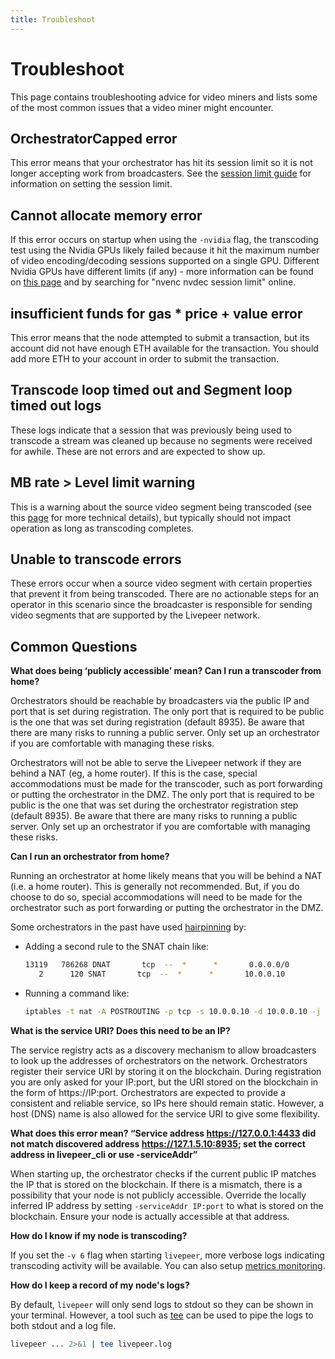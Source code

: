```yaml
---
title: Troubleshoot
---
```


# Troubleshoot

This page contains troubleshooting advice for video miners and lists some of the
most common issues that a video miner might encounter.

## OrchestratorCapped error

This error means that your orchestrator has hit its session limit so it is not
longer accepting work from broadcasters. See the
[session limit guide](/video-miners/how-to-guides/session-limits) for
information on setting the session limit.

## Cannot allocate memory error

If this error occurs on startup when using the `-nvidia` flag, the transcoding
test using the Nvidia GPUs likely failed because it hit the maximum number of
video encoding/decoding sessions supported on a single GPU. Different Nvidia
GPUs have different limits (if any) - more information can be found on
[this page](https://developer.nvidia.com/video-encode-and-decode-gpu-support-matrix-new)
and by searching for "nvenc nvdec session limit" online.

## insufficient funds for gas \* price + value error

This error means that the node attempted to submit a transaction, but its
account did not have enough ETH available for the transaction. You should add
more ETH to your account in order to submit the transaction.

## Transcode loop timed out and Segment loop timed out logs

These logs indicate that a session that was previously being used to transcode a
stream was cleaned up because no segments were received for awhile. These are
not errors and are expected to show up.

## MB rate > Level limit warning

This is a warning about the source video segment being transcoded (see this
[page](https://en.wikipedia.org/wiki/Advanced_Video_Coding#Levels) for more
technical details), but typically should not impact operation as long as
transcoding completes.

## Unable to transcode errors

These errors occur when a source video segment with certain properties that
prevent it from being transcoded. There are no actionable steps for an operator
in this scenario since the broadcaster is responsible for sending video segments
that are supported by the Livepeer network.

## Common Questions

**What does being ‘publicly accessible’ mean? Can I run a transcoder from
home?**

Orchestrators should be reachable by broadcasters via the public IP and port
that is set during registration. The only port that is required to be public is
the one that was set during registration (default 8935). Be aware that there are
many risks to running a public server. Only set up an orchestrator if you are
comfortable with managing these risks.

Orchestrators will not be able to serve the Livepeer network if they are behind
a NAT (eg, a home router). If this is the case, special accommodations must be
made for the transcoder, such as port forwarding or putting the orchestrator in
the DMZ. The only port that is required to be public is the one that was set
during the orchestrator registration step (default 8935). Be aware that there
are many risks to running a public server. Only set up an orchestrator if you
are comfortable with managing these risks.

**Can I run an orchestrator from home?**

Running an orchestrator at home likely means that you will be behind a NAT (i.e.
a home router). This is generally not recommended. But, if you do choose to do
so, special accommodations will need to be made for the orchestrator such as
port forwarding or putting the orchestrator in the DMZ.

Some orchestrators in the past have used
[hairpinning](https://en.wikipedia.org/wiki/Hairpinning) by:

- Adding a second rule to the SNAT chain like:

  ```bash
  13119   786268 DNAT       tcp  --  *      *       0.0.0.0/0            <EXTERNAL_IP>       tcp dpt:8935 to:10.0.0.10
     2      120 SNAT       tcp  --  *      *       10.0.0.10            10.0.0.10            to:<EXTERNAL_IP>
  ```

- Running a command like:

  ```bash
  iptables -t nat -A POSTROUTING -p tcp -s 10.0.0.10 -d 10.0.0.10 -j SNAT --to-source <EXTERNAL_IP>
  ```

**What is the service URI? Does this need to be an IP?**

The service registry acts as a discovery mechanism to allow broadcasters to look
up the addresses of orchestrators on the network. Orchestrators register their
service URI by storing it on the blockchain. During registration you are only
asked for your IP:port, but the URI stored on the blockchain in the form of
https://IP:port. Orchestrators are expected to provide a consistent and reliable
service, so IPs here should remain static. However, a host (DNS) name is also
allowed for the service URI to give some flexibility.

**What does this error mean? “Service address https://127.0.0.1:4433 did not
match discovered address https://127.1.5.10:8935; set the correct address in
livepeer_cli or use -serviceAddr”**

When starting up, the orchestrator checks if the current public IP matches the
IP that is stored on the blockchain. If there is a mismatch, there is a
possibility that your node is not publicly accessible. Override the locally
inferred IP address by setting `-serviceAddr IP:port` to what is stored on the
blockchain. Ensure your node is actually accessible at that address.

**How do I know if my node is transcoding?**

If you set the `-v 6` flag when starting `livepeer`, more verbose logs
indicating transcoding activity will be available. You can also setup
[metrics monitoring](/video-miners/how-to-guides/metrics-monitoring).

**How do I keep a record of my node's logs?**

By default, `livepeer` will only send logs to stdout so they can be shown in
your terminal. However, a tool such as
[tee](https://linuxize.com/post/linux-tee-command/) can be used to pipe the logs
to both stdout and a log file.

```bash
livepeer ... 2>&1 | tee livepeer.log
```

